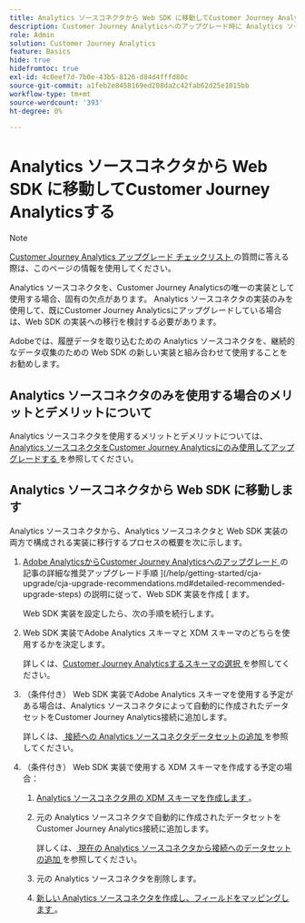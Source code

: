 ```yaml
---
title: Analytics ソースコネクタから Web SDK に移動してCustomer Journey Analyticsする
description: Customer Journey Analyticsへのアップグレード時に Analytics ソースコネクタから Web SDK に移行する方法を説明します
role: Admin
solution: Customer Journey Analytics
feature: Basics
hide: true
hidefromtoc: true
exl-id: 4c0eef7d-7b0e-43b5-8126-d84d4fffd80c
source-git-commit: a1feb2e8458169ed208da2c42fab62d25e1015bb
workflow-type: tm+mt
source-wordcount: '393'
ht-degree: 0%

---
```


# Analytics ソースコネクタから Web SDK に移動してCustomer Journey Analyticsする

>[!NOTE]
> 
>[Customer Journey Analytics アップグレード チェックリスト ](https://gigazelle.github.io/cja-ttv/) の質問に答える際は、このページの情報を使用してください。

Analytics ソースコネクタを、Customer Journey Analyticsの唯一の実装として使用する場合、固有の欠点があります。 Analytics ソースコネクタの実装のみを使用して、既にCustomer Journey Analyticsにアップグレードしている場合は、Web SDK の実装への移行を検討する必要があります。

Adobeでは、履歴データを取り込むための Analytics ソースコネクタを、継続的なデータ収集のための Web SDK の新しい実装と組み合わせて使用することをお勧めします。

## Analytics ソースコネクタのみを使用する場合のメリットとデメリットについて

Analytics ソースコネクタを使用するメリットとデメリットについては、[Analytics ソースコネクタをCustomer Journey Analyticsにのみ使用してアップグレードする ](/help/getting-started/cja-upgrade/cja-upgrade-source-connector-exclusively.md) を参照してください。

## Analytics ソースコネクタから Web SDK に移動します

Analytics ソースコネクタから、Analytics ソースコネクタと Web SDK 実装の両方で構成される実装に移行するプロセスの概要を次に示します。

1. [Adobe AnalyticsからCustomer Journey Analyticsへのアップグレード ](/help/getting-started/cja-upgrade/cja-upgrade-recommendations.md) の記事の詳細な推奨アップグレード手順 ](/help/getting-started/cja-upgrade/cja-upgrade-recommendations.md#detailed-recommended-upgrade-steps) の説明に従って、Web SDK 実装を作成 [ ます。

   Web SDK 実装を設定したら、次の手順を続行します。

1. Web SDK 実装でAdobe Analytics スキーマと XDM スキーマのどちらを使用するかを決定します。

   詳しくは、[Customer Journey Analyticsするスキーマの選択 ](/help/getting-started/cja-upgrade/cja-upgrade-schema-existing.md) を参照してください。

1. （条件付き） Web SDK 実装でAdobe Analytics スキーマを使用する予定がある場合は、Analytics ソースコネクタによって自動的に作成されたデータセットをCustomer Journey Analytics接続に追加します。

   詳しくは、[ 接続への Analytics ソースコネクタデータセットの追加 ](/help/getting-started/cja-upgrade/cja-upgrade-source-connector-dataset.md) を参照してください。

1. （条件付き） Web SDK 実装で使用する XDM スキーマを作成する予定の場合：

   1. [Analytics ソースコネクタ用の XDM スキーマを作成します ](/help/getting-started/cja-upgrade/cja-upgrade-source-connector-schema.md)。

   1. 元の Analytics ソースコネクタで自動的に作成されたデータセットをCustomer Journey Analytics接続に追加します。

      詳しくは、[ 現在の Analytics ソースコネクタから接続へのデータセットの追加 ](/help/getting-started/cja-upgrade/cja-upgrade-source-connector-dataset.md) を参照してください。

   1. 元の Analytics ソースコネクタを削除します。<!-- need to add steps somewhere about how to do this -->

   1. [ 新しい Analytics ソースコネクタを作成し、フィールドをマッピングします ](/help/getting-started/cja-upgrade/cja-upgrade-source-connector.md)。
